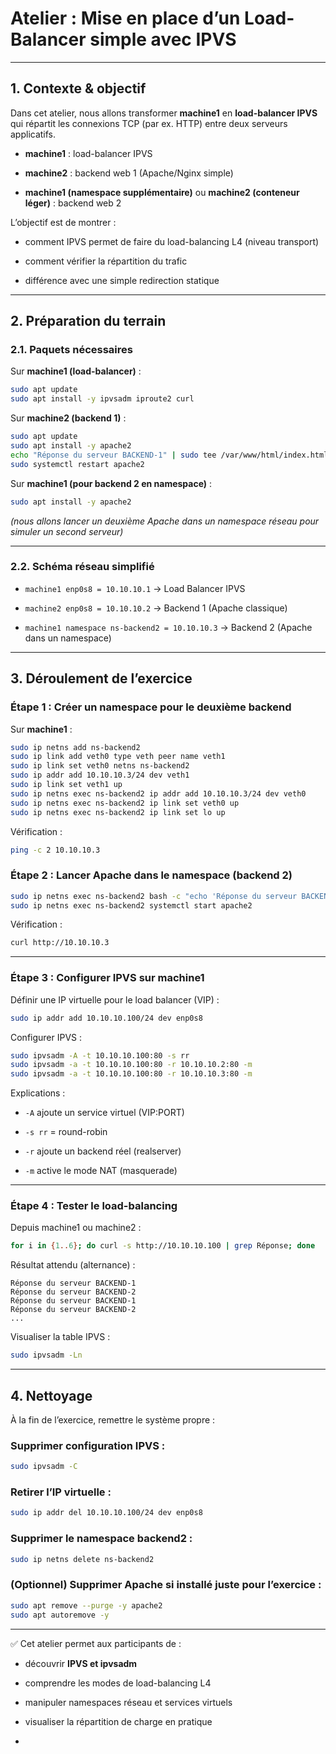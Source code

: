 

# Atelier : Mise en place d’un Load-Balancer simple avec IPVS

---

## 1. Contexte & objectif

Dans cet atelier, nous allons transformer **machine1** en **load-balancer IPVS** qui répartit les connexions TCP (par ex. HTTP) entre deux serveurs applicatifs.

- **machine1** : load-balancer IPVS

- **machine2** : backend web 1 (Apache/Nginx simple)

- **machine1 (namespace supplémentaire)** ou **machine2 (conteneur léger)** : backend web 2

L’objectif est de montrer :

- comment IPVS permet de faire du load-balancing L4 (niveau transport)

- comment vérifier la répartition du trafic

- différence avec une simple redirection statique

---

## 2. Préparation du terrain

### 2.1. Paquets nécessaires

Sur **machine1 (load-balancer)** :

```bash
sudo apt update
sudo apt install -y ipvsadm iproute2 curl
```

Sur **machine2 (backend 1)** :

```bash
sudo apt update
sudo apt install -y apache2
echo "Réponse du serveur BACKEND-1" | sudo tee /var/www/html/index.html
sudo systemctl restart apache2
```

Sur **machine1 (pour backend 2 en namespace)** :

```bash
sudo apt install -y apache2
```

*(nous allons lancer un deuxième Apache dans un namespace réseau pour simuler un second serveur)*

---

### 2.2. Schéma réseau simplifié

- `machine1 enp0s8 = 10.10.10.1` → Load Balancer IPVS

- `machine2 enp0s8 = 10.10.10.2` → Backend 1 (Apache classique)

- `machine1 namespace ns-backend2 = 10.10.10.3` → Backend 2 (Apache dans un namespace)

---

## 3. Déroulement de l’exercice

### Étape 1 : Créer un namespace pour le deuxième backend

Sur **machine1** :

```bash
sudo ip netns add ns-backend2
sudo ip link add veth0 type veth peer name veth1
sudo ip link set veth0 netns ns-backend2
sudo ip addr add 10.10.10.3/24 dev veth1
sudo ip link set veth1 up
sudo ip netns exec ns-backend2 ip addr add 10.10.10.3/24 dev veth0
sudo ip netns exec ns-backend2 ip link set veth0 up
sudo ip netns exec ns-backend2 ip link set lo up
```

Vérification :

```bash
ping -c 2 10.10.10.3
```

### Étape 2 : Lancer Apache dans le namespace (backend 2)

```bash
sudo ip netns exec ns-backend2 bash -c "echo 'Réponse du serveur BACKEND-2' > /var/www/html/index.html"
sudo ip netns exec ns-backend2 systemctl start apache2
```

Vérification :

```bash
curl http://10.10.10.3
```

---

### Étape 3 : Configurer IPVS sur machine1

Définir une IP virtuelle pour le load balancer (VIP) :

```bash
sudo ip addr add 10.10.10.100/24 dev enp0s8
```

Configurer IPVS :

```bash
sudo ipvsadm -A -t 10.10.10.100:80 -s rr
sudo ipvsadm -a -t 10.10.10.100:80 -r 10.10.10.2:80 -m
sudo ipvsadm -a -t 10.10.10.100:80 -r 10.10.10.3:80 -m
```

Explications :

- `-A` ajoute un service virtuel (VIP:PORT)

- `-s rr` = round-robin

- `-r` ajoute un backend réel (realserver)

- `-m` active le mode NAT (masquerade)

---

### Étape 4 : Tester le load-balancing

Depuis machine1 ou machine2 :

```bash
for i in {1..6}; do curl -s http://10.10.10.100 | grep Réponse; done
```

Résultat attendu (alternance) :

```
Réponse du serveur BACKEND-1
Réponse du serveur BACKEND-2
Réponse du serveur BACKEND-1
Réponse du serveur BACKEND-2
...
```

Visualiser la table IPVS :

```bash
sudo ipvsadm -Ln
```

---

## 4. Nettoyage

À la fin de l’exercice, remettre le système propre :

### Supprimer configuration IPVS :

```bash
sudo ipvsadm -C
```

### Retirer l’IP virtuelle :

```bash
sudo ip addr del 10.10.10.100/24 dev enp0s8
```

### Supprimer le namespace backend2 :

```bash
sudo ip netns delete ns-backend2
```

### (Optionnel) Supprimer Apache si installé juste pour l’exercice :

```bash
sudo apt remove --purge -y apache2
sudo apt autoremove -y
```

---

✅ Cet atelier permet aux participants de :

- découvrir **IPVS et ipvsadm**

- comprendre les modes de load-balancing L4

- manipuler namespaces réseau et services virtuels

- visualiser la répartition de charge en pratique

-
